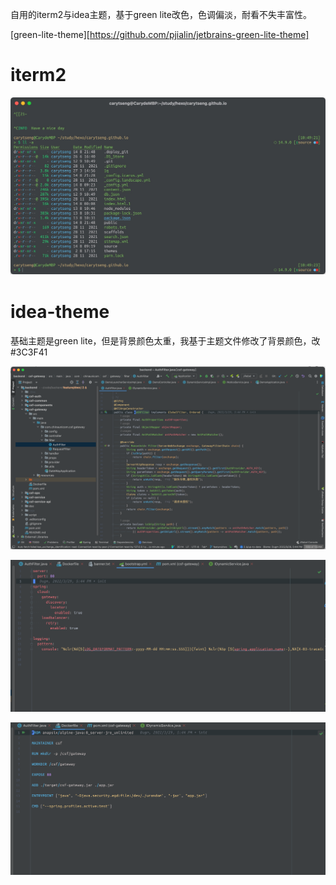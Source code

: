 自用的iterm2与idea主题，基于green lite改色，色调偏淡，耐看不失丰富性。 <!-- more-->

[green-lite-theme][https://github.com/pjialin/jetbrains-green-lite-theme]

# iterm2
![](/assets/blog_img/1662950978778.jpg)　

# idea-theme
基础主题是green lite，但是背景颜色太重，我基于主题文件修改了背景颜色，改#3C3F41

![](/assets/blog_img/2351346.png)

![](/assets/blog_img/1234567.png)

![](/assets/blog_img/123456.png)
